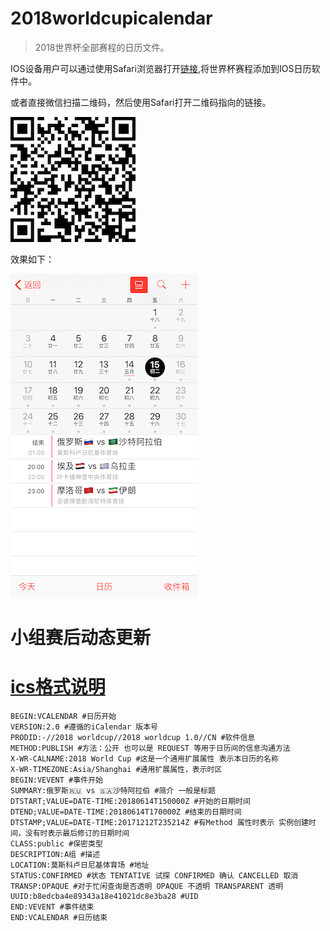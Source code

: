 # 2018worldcupicalendar

> 2018世界杯全部赛程的日历文件。

IOS设备用户可以通过使用Safari浏览器打开[链接](
https://github.com/ontheway01/2018worldcupicalendar/edit/master/2018worldcup.ics),将世界杯赛程添加到IOS日历软件中。

或者直接微信扫描二维码，然后使用Safari打开二维码指向的链接。

![QR code](https://github.com/EugeneLiu/2018worldcupicalendar/blob/master/qrcode.png?raw=true)

效果如下：

![preview](https://github.com/EugeneLiu/2018worldcupicalendar/blob/master/preview.jpg?raw=true)

# 小组赛后动态更新

# [ics格式说明](https://en.wikipedia.org/wiki/ICalendar)

```
BEGIN:VCALENDAR #日历开始														
VERSION:2.0 #遵循的iCalendar 版本号
PRODID:-//2018 worldcup//2018 worldcup 1.0//CN #软件信息
METHOD:PUBLISH #方法：公开 也可以是 REQUEST 等用于日历间的信息沟通方法
X-WR-CALNAME:2018 World Cup #这是一个通用扩展属性 表示本日历的名称
X-WR-TIMEZONE:Asia/Shanghai #通用扩展属性，表示时区
BEGIN:VEVENT #事件开始
SUMMARY:俄罗斯🇷🇺 vs 🇸🇦沙特阿拉伯 #简介 一般是标题
DTSTART;VALUE=DATE-TIME:20180614T150000Z #开始的日期时间
DTEND;VALUE=DATE-TIME:20180614T170000Z #结束的日期时间
DTSTAMP;VALUE=DATE-TIME:20171212T235214Z #有Method 属性时表示 实例创建时间，没有时表示最后修订的日期时间
CLASS:public #保密类型
DESCRIPTION:A组 #描述
LOCATION:莫斯科卢日尼基体育场 #地址
STATUS:CONFIRMED #状态 TENTATIVE 试探 CONFIRMED 确认 CANCELLED 取消
TRANSP:OPAQUE #对于忙闲查询是否透明 OPAQUE 不透明 TRANSPARENT 透明
UUID:b8edcba4e89343a18e41021dc8e3ba28 #UID
END:VEVENT #事件结束
END:VCALENDAR #日历结束
```
